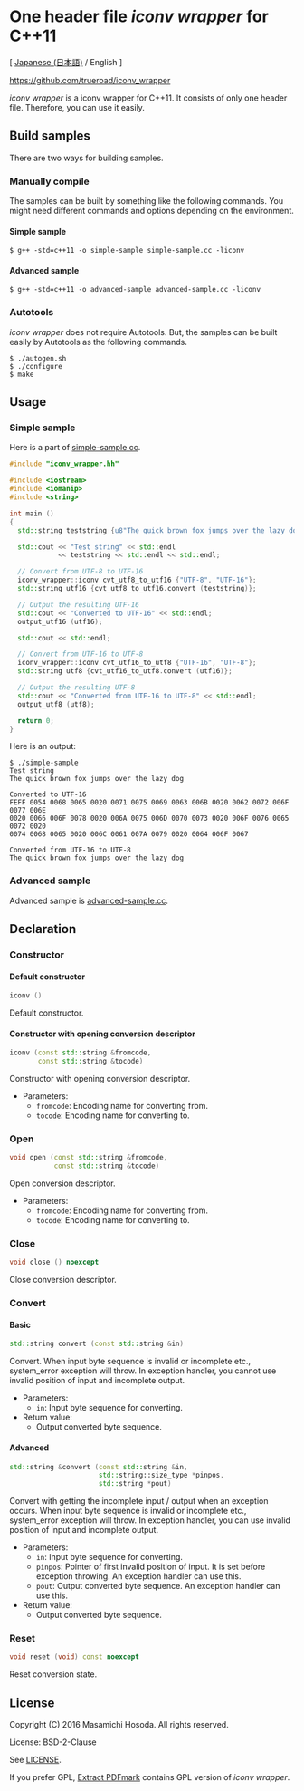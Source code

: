<!-- -*- coding: utf-8 -*- -->
# One header file *iconv wrapper* for C++11

[ [Japanese (日本語)](./README.ja.md) / English ]

[
https://github.com/trueroad/iconv_wrapper
](https://github.com/trueroad/iconv_wrapper)

*iconv wrapper* is a iconv wrapper for C++11.
It consists of only one header file.
Therefore, you can use it easily.

## Build samples

There are two ways for building samples.

### Manually compile

The samples can be built by something like the following commands.
You might need different commands and options depending on the environment.

#### Simple sample

```
$ g++ -std=c++11 -o simple-sample simple-sample.cc -liconv
```

#### Advanced sample

```
$ g++ -std=c++11 -o advanced-sample advanced-sample.cc -liconv
```

### Autotools

*iconv wrapper* does not require Autotools.
But, the samples can be built easily by Autotools as the following commands.

```
$ ./autogen.sh
$ ./configure
$ make
```

## Usage

### Simple sample

Here is a part of [simple-sample.cc](./simple-sample.cc).

```c++
#include "iconv_wrapper.hh"

#include <iostream>
#include <iomanip>
#include <string>

int main ()
{
  std::string teststring {u8"The quick brown fox jumps over the lazy dog"};

  std::cout << "Test string" << std::endl
            << teststring << std::endl << std::endl;

  // Convert from UTF-8 to UTF-16
  iconv_wrapper::iconv cvt_utf8_to_utf16 {"UTF-8", "UTF-16"};
  std::string utf16 {cvt_utf8_to_utf16.convert (teststring)};

  // Output the resulting UTF-16
  std::cout << "Converted to UTF-16" << std::endl;
  output_utf16 (utf16);

  std::cout << std::endl;

  // Convert from UTF-16 to UTF-8
  iconv_wrapper::iconv cvt_utf16_to_utf8 {"UTF-16", "UTF-8"};
  std::string utf8 {cvt_utf16_to_utf8.convert (utf16)};

  // Output the resulting UTF-8
  std::cout << "Converted from UTF-16 to UTF-8" << std::endl;
  output_utf8 (utf8);

  return 0;
}
```

Here is an output:

```
$ ./simple-sample
Test string
The quick brown fox jumps over the lazy dog

Converted to UTF-16
FEFF 0054 0068 0065 0020 0071 0075 0069 0063 006B 0020 0062 0072 006F 0077 006E
0020 0066 006F 0078 0020 006A 0075 006D 0070 0073 0020 006F 0076 0065 0072 0020
0074 0068 0065 0020 006C 0061 007A 0079 0020 0064 006F 0067

Converted from UTF-16 to UTF-8
The quick brown fox jumps over the lazy dog

```

### Advanced sample

Advanced sample is [advanced-sample.cc](./advanced-sample.cc).

## Declaration

### Constructor

#### Default constructor

```c++
iconv ()
```

Default constructor.

#### Constructor with opening conversion descriptor

```c++
iconv (const std::string &fromcode,
       const std::string &tocode)
```

Constructor with opening conversion descriptor.

* Parameters:
  + `fromcode`: Encoding name for converting from.
  + `tocode`: Encoding name for converting to.

### Open

```c++
void open (const std::string &fromcode,
           const std::string &tocode)
```

Open conversion descriptor.

* Parameters:
  + `fromcode`: Encoding name for converting from.
  + `tocode`: Encoding name for converting to.

### Close

```c++
void close () noexcept
```

Close conversion descriptor.

### Convert

#### Basic

```c++
std::string convert (const std::string &in)
```

Convert.
When input byte sequence is invalid or incomplete etc.,
system_error exception will throw.
In exception handler, you cannot use invalid position of input
and incomplete output.

* Parameters:
  + `in`: Input byte sequence for converting.
* Return value:
  + Output converted byte sequence.

#### Advanced

```c++
std::string &convert (const std::string &in,
                      std::string::size_type *pinpos,
                      std::string *pout)
```

Convert with getting the incomplete input / output
when an exception occurs.
When input byte sequence is invalid or incomplete etc.,
system_error exception will throw.
In exception handler, you can use invalid position of input
and incomplete output.

* Parameters:
  + `in`: Input byte sequence for converting.
  + `pinpos`: Pointer of first invalid position of input.
    It is set before exception throwing.
    An exception handler can use this.
  + `pout`: Output converted byte sequence.
    An exception handler can use this.
* Return value:
  + Output converted byte sequence.

### Reset

```c++
void reset (void) const noexcept
```

Reset conversion state.

## License

Copyright (C) 2016 Masamichi Hosoda. All rights reserved.

License: BSD-2-Clause

See [LICENSE](./LICENSE).

If you prefer GPL,
[Extract PDFmark](https://github.com/trueroad/extractpdfmark) contains
GPL version of *iconv wrapper*.
